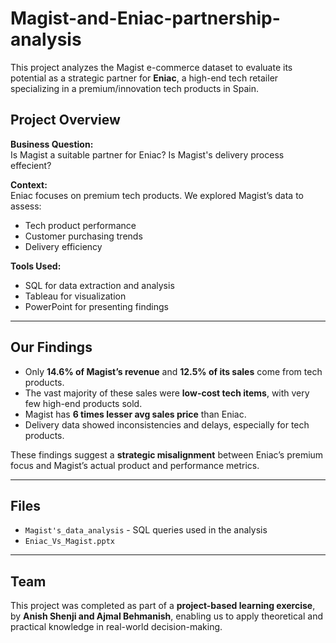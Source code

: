 # Magist-and-Eniac-partnership-analysis

This project analyzes the Magist e-commerce dataset to evaluate its potential as a strategic partner for **Eniac**, a high-end tech retailer specializing in a premium/innovation tech products in Spain.

## Project Overview

**Business Question:**  
Is Magist a suitable partner for Eniac?
Is Magist's delivery process effecient?

**Context:**  
Eniac focuses on premium tech products. We explored Magist’s data to assess:

- Tech product performance
- Customer purchasing trends
- Delivery efficiency

**Tools Used:**  
- SQL for data extraction and analysis  
- Tableau for visualization  
- PowerPoint for presenting findings

---

## Our Findings

- Only **14.6% of Magist’s revenue** and **12.5% of its sales** come from tech products.
- The vast majority of these sales were **low-cost tech items**, with very few high-end products sold.
- Magist has **6 times lesser avg sales price** than Eniac.
- Delivery data showed inconsistencies and delays, especially for tech products.

These findings suggest a **strategic misalignment** between Eniac’s premium focus and Magist’s actual product and performance metrics.

---

## Files

- `Magist's_data_analysis` - SQL queries used in the analysis  
- `Eniac_Vs_Magist.pptx`  

---

## Team

This project was completed as part of a **project-based learning exercise**, by **Anish Shenji and Ajmal Behmanish**, enabling us to apply theoretical and practical knowledge in real-world decision-making.
